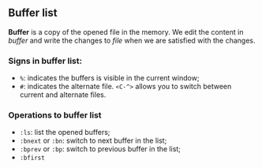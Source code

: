 ## Buffer list

**Buffer** is a copy of the opened file in the memory. We edit the content in _buffer_ and write the changes to _file_ when we are satisfied with the changes.

### Signs in buffer list:

* `%`: indicates the buffers is visible in the current window;
* `#`: indicates the alternate file. `<C-^>` allows you to switch between current and alternate files.

### Operations to buffer list

* `:ls`: list the opened buffers;
* `:bnext` or `:bn`: switch to next buffer in the list;
* `:bprev` or `:bp`: switch to previous buffer in the list;
* `:bfirst`
